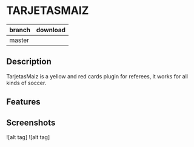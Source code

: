 # TARJETASMAIZ

| branch        | download |
| ------------- |  ---------| 
| master        | |[Download latest release](https://github.com/MaizXD-jar/TarjetasMaiz/releases/)|

## Description

TarjetasMaiz is a yellow and red cards plugin for referees, it works for all kinds of soccer.

## Features

[](https://www.spigotmc.org/resources/117647)

## Screenshots

![alt tag] [](https://www.mediafire.com/file/n47a2u4wazq7yu8/Captura+desde+2024-06-28+09-06-01.png/file)
![alt tag] [](https://www.mediafire.com/file/t4208q9i4na1bbt/2024-06-28_09.05.01.png/file)
